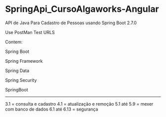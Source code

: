 # SpringApi_CursoAlgaworks-Angular

API de Java Para Cadastro de Pessoas usando Spring Boot 2.7.0

Use PostMan Test URLS

Contem:

Spring Boot

Spring Framework

Spring Data

Spring Security

SpringBoot

---

3.1 = consulta e cadastro
4.1 = atualização e remoção
5.1 até 5.9 = mexer com banco de dados
6.1 até 6.13 = segurança
